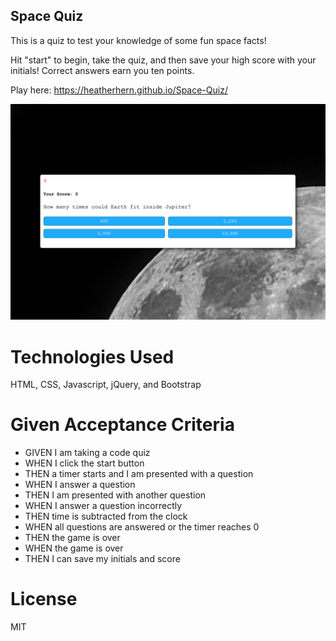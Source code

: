 ## Space Quiz

This is a quiz to test your knowledge of some fun space facts!

Hit "start" to begin, take the quiz, and then save your high score with your initials! Correct answers earn you ten points.

Play here: https://heatherhern.github.io/Space-Quiz/

![Quiz App Screenshot](/Assets/img/quizscreenshot.png?raw=true "Quiz App Screenshot")

# Technologies Used

HTML, CSS, Javascript, jQuery, and Bootstrap

# Given Acceptance Criteria

> 
- GIVEN I am taking a code quiz
- WHEN I click the start button
- THEN a timer starts and I am presented with a question
- WHEN I answer a question
- THEN I am presented with another question
- WHEN I answer a question incorrectly
- THEN time is subtracted from the clock
- WHEN all questions are answered or the timer reaches 0
- THEN the game is over
- WHEN the game is over
- THEN I can save my initials and score

# License
MIT